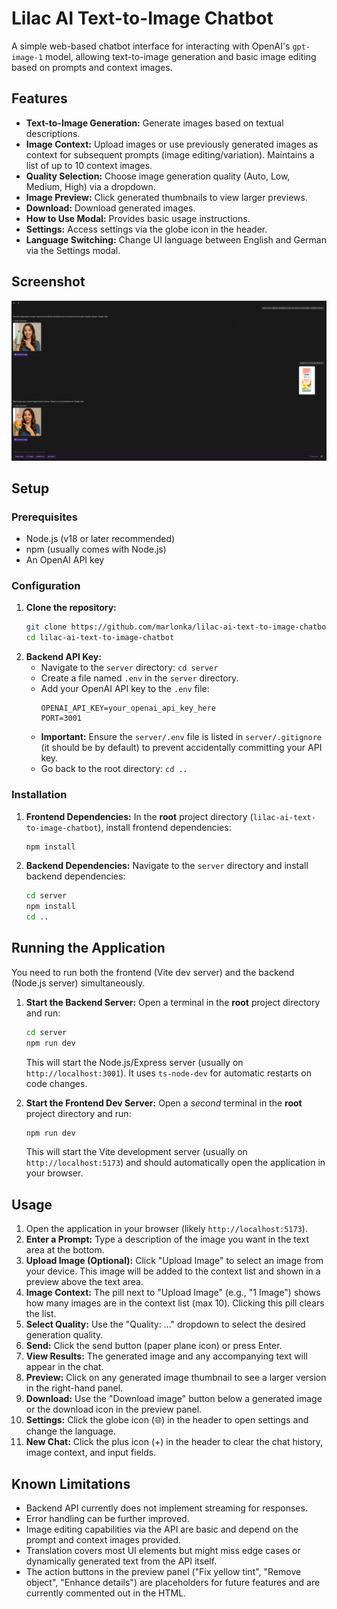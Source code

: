 # Lilac AI Text-to-Image Chatbot

A simple web-based chatbot interface for interacting with OpenAI's `gpt-image-1` model, allowing text-to-image generation and basic image editing based on prompts and context images.

## Features

*   **Text-to-Image Generation:** Generate images based on textual descriptions.
*   **Image Context:** Upload images or use previously generated images as context for subsequent prompts (image editing/variation). Maintains a list of up to 10 context images.
*   **Quality Selection:** Choose image generation quality (Auto, Low, Medium, High) via a dropdown.
*   **Image Preview:** Click generated thumbnails to view larger previews.
*   **Download:** Download generated images.
*   **How to Use Modal:** Provides basic usage instructions.
*   **Settings:** Access settings via the globe icon in the header.
*   **Language Switching:** Change UI language between English and German via the Settings modal.

## Screenshot

![Chatbot Screenshot](lilac_ai_text_to_image_chatbot_screenshot_v1.png)

## Setup

### Prerequisites

*   Node.js (v18 or later recommended)
*   npm (usually comes with Node.js)
*   An OpenAI API key

### Configuration

1.  **Clone the repository:**
    ```bash
    git clone https://github.com/marlonka/lilac-ai-text-to-image-chatbot.git
    cd lilac-ai-text-to-image-chatbot
    ```
2.  **Backend API Key:**
    *   Navigate to the `server` directory: `cd server`
    *   Create a file named `.env` in the `server` directory.
    *   Add your OpenAI API key to the `.env` file:
        ```dotenv
        OPENAI_API_KEY=your_openai_api_key_here
        PORT=3001
        ```
    *   **Important:** Ensure the `server/.env` file is listed in `server/.gitignore` (it should be by default) to prevent accidentally committing your API key.
    *   Go back to the root directory: `cd ..`

### Installation

1.  **Frontend Dependencies:** In the **root** project directory (`lilac-ai-text-to-image-chatbot`), install frontend dependencies:
    ```bash
    npm install
    ```
2.  **Backend Dependencies:** Navigate to the `server` directory and install backend dependencies:
    ```bash
    cd server
    npm install
    cd ..
    ```

## Running the Application

You need to run both the frontend (Vite dev server) and the backend (Node.js server) simultaneously.

1.  **Start the Backend Server:** Open a terminal in the **root** project directory and run:
    ```bash
    cd server
    npm run dev
    ```
    This will start the Node.js/Express server (usually on `http://localhost:3001`). It uses `ts-node-dev` for automatic restarts on code changes.

2.  **Start the Frontend Dev Server:** Open a *second* terminal in the **root** project directory and run:
    ```bash
    npm run dev
    ```
    This will start the Vite development server (usually on `http://localhost:5173`) and should automatically open the application in your browser.

## Usage

1.  Open the application in your browser (likely `http://localhost:5173`).
2.  **Enter a Prompt:** Type a description of the image you want in the text area at the bottom.
3.  **Upload Image (Optional):** Click "Upload Image" to select an image from your device. This image will be added to the context list and shown in a preview above the text area.
4.  **Image Context:** The pill next to "Upload Image" (e.g., "1 Image") shows how many images are in the context list (max 10). Clicking this pill clears the list.
5.  **Select Quality:** Use the "Quality: ..." dropdown to select the desired generation quality.
6.  **Send:** Click the send button (paper plane icon) or press Enter.
7.  **View Results:** The generated image and any accompanying text will appear in the chat.
8.  **Preview:** Click on any generated image thumbnail to see a larger version in the right-hand panel.
9.  **Download:** Use the "Download image" button below a generated image or the download icon in the preview panel.
10. **Settings:** Click the globe icon (🌐) in the header to open settings and change the language.
11. **New Chat:** Click the plus icon (+) in the header to clear the chat history, image context, and input fields.

## Known Limitations

*   Backend API currently does not implement streaming for responses.
*   Error handling can be further improved.
*   Image editing capabilities via the API are basic and depend on the prompt and context images provided.
*   Translation covers most UI elements but might miss edge cases or dynamically generated text from the API itself.
*   The action buttons in the preview panel ("Fix yellow tint", "Remove object", "Enhance details") are placeholders for future features and are currently commented out in the HTML.
